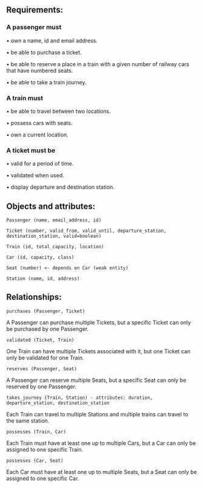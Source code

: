 ## Requirements:
### A passenger must
•   own a name, id and email address.

•	be able to purchase a ticket.

•	be able to reserve a place in a train with a given number of railway cars that have numbered seats.

•	be able to take a train journey.
### A train must 
•	be able to travel between two locations.

•	possess cars with seats.

•	own a current location.
### A ticket must be
•	valid for a period of time.

•	validated when used.

•	display departure and destination station.
## Objects and attributes:
    Passenger (name, email_address, id)

    Ticket (number, valid_from, valid_until, departure_station, destination_station, valid=boolean)

    Train (id, total_capacity, location)

    Car (id, capacity, class)

    Seat (number) <- depends on Car (weak entity)

    Station (name, id, address)

## Relationships:
    purchases (Passenger, Ticket)

A Passenger can purchase multiple Tickets, but a specific Ticket can only be purchased by one Passenger.

    validated (Ticket, Train)

One Train can have multiple Tickets associated with it, but one Ticket can only be validated for one Train.

    reserves (Passenger, Seat)

A Passenger can reserve multiple Seats, but a specific Seat can only be reserved by one Passenger.

    takes_journey (Train, Station) - attributes: duration, departure_station, destination_station

Each Train can travel to multiple Stations and multiple trains can travel to the same station.

    possesses (Train, Car)

Each Train must have at least one up to multiple Cars, but a Car can only be assigned to one specific Train.

    possesses (Car, Seat)

Each Car must have at least one up to multiple Seats, but a Seat can only be assigned to one specific Car.
